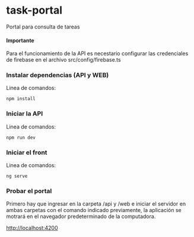 # task-portal
Portal para consulta de tareas

#### Importante
Para el funcionamiento de la API es necestario configurar las credenciales de firebase en el archivo src/config/firebase.ts

### Instalar dependencias (API y WEB)
Linea de comandos:

```
npm install
```

### Iniciar la API
Linea de comandos:

```
npm run dev
```
### Iniciar el front
Linea de comandos:

```
ng serve
```

### Probar el portal
Primero hay que ingresar en la carpeta /api y /web e iniciar el servidor en ambas carpetas con el comando indicado previamente, la aplicación se motrará en el navegador predeterminado de la computadora.

<http://localhost:4200>
